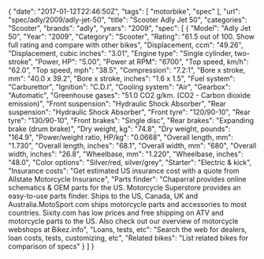 {
    "date": "2017-01-12T22:46:50Z",
    "tags": [
        "motorbike",
        "spec"
    ],
    "url": "spec\/adly\/2009\/adly-jet-50",
    "title": "Scooter Adly Jet 50",
    "categories": "Scooter",
    "brands": "adly",
    "years": "2009",
    "spec": [
        {
            "Model": "Adly Jet 50",
            "Year": "2009",
            "Category": "Scooter",
            "Rating": "61.5 out of 100. Show full rating and compare with other bikes",
            "Displacement, ccm": "49.26",
            "Displacement, cubic inches": "3.01",
            "Engine type": "Single cylinder, two-stroke",
            "Power, HP": "5.00",
            "Power at RPM": "6700",
            "Top speed, km\/h": "62.0",
            "Top speed, mph": "38.5",
            "Compression": "7.2:1",
            "Bore x stroke, mm": "40.0 x 39.2",
            "Bore x stroke, inches": "1.6 x 1.5",
            "Fuel system": "Carburettor",
            "Ignition": "C.D.I",
            "Cooling system": "Air",
            "Gearbox": "Automatic",
            "Greenhouse gases": "51.0 CO2 g\/km. (CO2 - Carbon dioxide emission)",
            "Front suspension": "Hydraulic Shock Absorber",
            "Rear suspension": "Hydraulic Shock Absorber",
            "Front tyre": "120\/90-10",
            "Rear tyre": "130\/90-10",
            "Front brakes": "Single disc",
            "Rear brakes": "Expanding brake (drum brake)",
            "Dry weight, kg": "74.8",
            "Dry weight, pounds": "164.9",
            "Power\/weight ratio, HP\/kg": "0.0668",
            "Overall length, mm": "1.730",
            "Overall length, inches": "68.1",
            "Overall width, mm": "680",
            "Overall width, inches": "26.8",
            "Wheelbase, mm": "1.220",
            "Wheelbase, inches": "48.0",
            "Color options": "Silver\/red, silver\/grey",
            "Starter": "Electric & kick",
            "Insurance costs": "Get estimated US insurance cost with a quote from Allstate Motorcycle Insurance",
            "Parts finder": "Chaparral provides online schematics & OEM parts for the US.   Motorcycle Superstore provides an easy-to-use parts finder. Ships to the US, Canada, UK and Australia.MotoSport.com ships motorcycle parts and accessories to most countries.    Sixity.com has low prices and free shipping on ATV and motorcycle parts to the US. Also check out our overview of motorcycle webshops at Bikez.info",
            "Loans, tests, etc": "Search the web for dealers, loan costs, tests, customizing, etc",
            "Related bikes": "List related bikes for comparison of specs"
        }
    ]
}